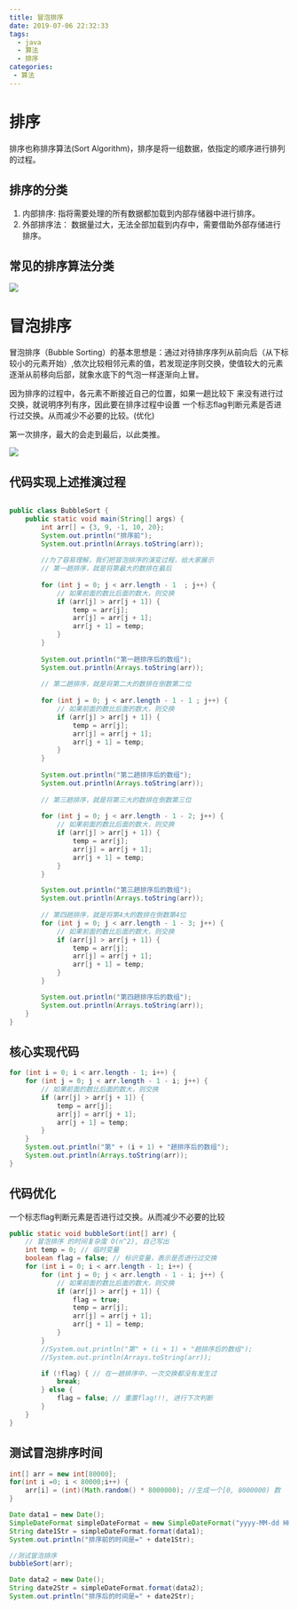 ```yaml
---
title: 冒泡排序
date: 2019-07-06 22:32:33
tags: 
  - java
  - 算法
  - 排序
categories:
 - 算法
---
```


# 排序
排序也称排序算法(Sort Algorithm)，排序是将一组数据，依指定的顺序进行排列的过程。
## 排序的分类
1. 内部排序:
指将需要处理的所有数据都加载到内部存储器中进行排序。
2. 外部排序法：
数据量过大，无法全部加载到内存中，需要借助外部存储进行
排序。
## 常见的排序算法分类
![](https://shoukailiang-blog.oss-cn-hangzhou.aliyuncs.com/article/202211281515624.png)
# 冒泡排序
冒泡排序（Bubble Sorting）的基本思想是：通过对待排序序列从前向后（从下标较小的元素开始）,依次比较相邻元素的值，若发现逆序则交换，使值较大的元素逐渐从前移向后部，就象水底下的气泡一样逐渐向上冒。

因为排序的过程中，各元素不断接近自己的位置，如果一趟比较下
来没有进行过交换，就说明序列有序，因此要在排序过程中设置
一个标志flag判断元素是否进行过交换。从而减少不必要的比较。(优化)

第一次排序，最大的会走到最后，以此类推。

![](https://shoukailiang-blog.oss-cn-hangzhou.aliyuncs.com/article/202211281515433.png)

## 代码实现上述推演过程
```java

public class BubbleSort {
    public static void main(String[] args) {
		int arr[] = {3, 9, -1, 10, 20};
		System.out.println("排序前");
		System.out.println(Arrays.toString(arr));
		
		//为了容易理解，我们把冒泡排序的演变过程，给大家展示
		// 第一趟排序，就是将第最大的数排在最后
		
		for (int j = 0; j < arr.length - 1  ; j++) {
			// 如果前面的数比后面的数大，则交换
			if (arr[j] > arr[j + 1]) {
				temp = arr[j];
				arr[j] = arr[j + 1];
				arr[j + 1] = temp;
			}
		}
		
		System.out.println("第一趟排序后的数组");
		System.out.println(Arrays.toString(arr));
		
		// 第二趟排序，就是将第二大的数排在倒数第二位
		
		for (int j = 0; j < arr.length - 1 - 1 ; j++) {
			// 如果前面的数比后面的数大，则交换
			if (arr[j] > arr[j + 1]) {
				temp = arr[j];
				arr[j] = arr[j + 1];
				arr[j + 1] = temp;
			}
		}
		
		System.out.println("第二趟排序后的数组");
		System.out.println(Arrays.toString(arr));
		
		// 第三趟排序，就是将第三大的数排在倒数第三位
		
		for (int j = 0; j < arr.length - 1 - 2; j++) {
			// 如果前面的数比后面的数大，则交换
			if (arr[j] > arr[j + 1]) {
				temp = arr[j];
				arr[j] = arr[j + 1];
				arr[j + 1] = temp;
			}
		}

		System.out.println("第三趟排序后的数组");
		System.out.println(Arrays.toString(arr));
		
		// 第四趟排序，就是将第4大的数排在倒数第4位
		for (int j = 0; j < arr.length - 1 - 3; j++) {
			// 如果前面的数比后面的数大，则交换
			if (arr[j] > arr[j + 1]) {
				temp = arr[j];
				arr[j] = arr[j + 1];
				arr[j + 1] = temp;
			}
		}

		System.out.println("第四趟排序后的数组");
		System.out.println(Arrays.toString(arr)); 
    }
}
```
## 核心实现代码
```java
for (int i = 0; i < arr.length - 1; i++) {
	for (int j = 0; j < arr.length - 1 - i; j++) {
		// 如果前面的数比后面的数大，则交换
		if (arr[j] > arr[j + 1]) {
			temp = arr[j];
			arr[j] = arr[j + 1];
			arr[j + 1] = temp;
		}
	}
	System.out.println("第" + (i + 1) + "趟排序后的数组");
	System.out.println(Arrays.toString(arr));
}
```
## 代码优化
一个标志flag判断元素是否进行过交换。从而减少不必要的比较
```java
public static void bubbleSort(int[] arr) {
	// 冒泡排序 的时间复杂度 O(n^2), 自己写出
	int temp = 0; // 临时变量
	boolean flag = false; // 标识变量，表示是否进行过交换
	for (int i = 0; i < arr.length - 1; i++) {
		for (int j = 0; j < arr.length - 1 - i; j++) {
			// 如果前面的数比后面的数大，则交换
			if (arr[j] > arr[j + 1]) {
				flag = true;
				temp = arr[j];
				arr[j] = arr[j + 1];
				arr[j + 1] = temp;
			}
		}
		//System.out.println("第" + (i + 1) + "趟排序后的数组");
		//System.out.println(Arrays.toString(arr));

		if (!flag) { // 在一趟排序中，一次交换都没有发生过
			break;
		} else {
			flag = false; // 重置flag!!!, 进行下次判断
		}
	}
}
```
## 测试冒泡排序时间
```java
int[] arr = new int[80000];
for(int i =0; i < 80000;i++) {
	arr[i] = (int)(Math.random() * 8000000); //生成一个[0, 8000000) 数
}

Date data1 = new Date();
SimpleDateFormat simpleDateFormat = new SimpleDateFormat("yyyy-MM-dd HH:mm:ss");
String date1Str = simpleDateFormat.format(data1);
System.out.println("排序前的时间是=" + date1Str);

//测试冒泡排序
bubbleSort(arr);

Date data2 = new Date();
String date2Str = simpleDateFormat.format(data2);
System.out.println("排序后的时间是=" + date2Str);
```



